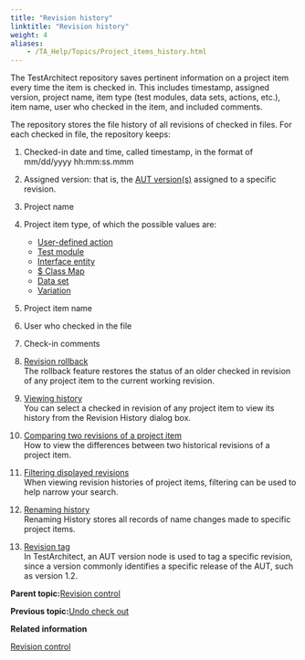```yaml
--- 
title: "Revision history"
linktitle: "Revision history"
weight: 4
aliases: 
    - /TA_Help/Topics/Project_items_history.html
---
```


The TestArchitect repository saves pertinent information on a project item every time the item is checked in. This includes timestamp, assigned version, project name, item type \(test modules, data sets, actions, etc.\), item name, user who checked in the item, and included comments.

The repository stores the file history of all revisions of checked in files. For each checked in file, the repository keeps:

1.  Checked-in date and time, called timestamp, in the format of mm/dd/yyyy hh:mm:ss.mmm
2.  Assigned version: that is, the [AUT version\(s\)](Variations_create_linked.html) assigned to a specific revision.
3.  Project name
4.  Project item type, of which the possible values are:
    -   [User-defined action](/reuse/reuse.High_level_actions.html)
    -   [Test module](Create_test_module.html)
    -   [Interface entity](Interface_entities_and_elements.html)
    -   [$ Class Map](Interface_def_Viewer_class_mapping.html)
    -   [Data set](Projects_and_tests_dataset.html)
    -   [Variation](Variations.html)
5.  Project item name
6.  User who checked in the file
7.  Check-in comments

1.  [Revision rollback](/TA_Help/Topics/Project_items_revision_roll_back.html)  
The rollback feature restores the status of an older checked in revision of any project item to the current working revision.
2.  [Viewing history](/TA_Help/Topics/Project_items_view_history.html)  
You can select a checked in revision of any project item to view its history from the Revision History dialog box.
3.  [Comparing two revisions of a project item](/TA_Help/Topics/ug_Project_items_comparing_revisions.html)  
How to view the differences between two historical revisions of a project item.
4.  [Filtering displayed revisions](/TA_Help/Topics/ug_revision_history_filtering.html)  
When viewing revision histories of project items, filtering can be used to help narrow your search.
5.  [Renaming history](/TA_Help/Topics/ug_revision_renaming_history.html)  
Renaming History stores all records of name changes made to specific project items.
6.  [Revision tag](/TA_Help/Topics/ug_revision_tag.html)  
In TestArchitect, an AUT version node is used to tag a specific revision, since a version commonly identifies a specific release of the AUT, such as version 1.2.

**Parent topic:**[Revision control](/TA_Help/Topics/Revision_control.html)

**Previous topic:**[Undo check out](/TA_Help/Topics/Project_items_undo_checkout.html)

**Related information**  


[Revision control](/TA_Help/Topics/Revision_control.html)

